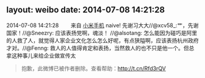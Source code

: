 layout: weibo
date: 2014-07-08 14:21:28
---
2014-07-08 14:21:28  &nbsp;&nbsp;&nbsp;&nbsp;&nbsp;&nbsp; 来自 <a href="http://app.weibo.com/t/feed/22zMnn" rel="nofollow">小米手机</a>
naive! 先谢习大大//@xcv58_:艹，先谢国家！//@Sneezry: 应该表扬党啊，魂淡！ //@alsotang: 怎么能因为碰巧是阿里的人救了人，就觉得人家企业文化怎么怎么好呢，有点狭隘啊，应该表扬杭州政府才对。//@Fenng: 救人的人值得肯定和表扬，当然救人的也不只是他一个。但总拿这种事儿来给企业做宣传太
>  抱歉，此微博已被作者删除。查看帮助：http://t.cn/Rfd3rQV
